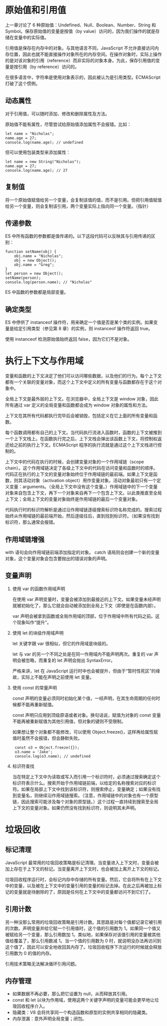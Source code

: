 # 原始值和引用值

上一章讨论了 6 种原始值：Undefined、Null、Boolean、Number、String 和 Symbol。保存原始值的变量是按值（by value）访问的，因为我们操作的就是存储在变量中的实际值。

引用值是保存在内存中的对象。与其他语言不同，JavaScript 不允许直接访问内存位置，因此也就不能直接操作对象所在的内存空间。在操作对象时，实际上操作的是对该对象的引用（reference）而非实际的对象本身。为此，保存引用值的变量是按引用（by reference）访问的。

在很多语言中，字符串是使用对象表示的，因此被认为是引用类型。ECMAScript 打破了这个惯例。

## 动态属性

对于引用值，可以随时添加、修改和删除属性及方法。

原始值不能有属性，尽管尝试给原始值添加属性不会报错。比如：
    
    let name = "Nicholas"; 
    name.age = 27; 
    console.log(name.age); // undefined 

但可以使用包装类型来添加属性：
    
    let name = new String("Nicholas"); 
    name.age = 27; 
    console.log(name.age); // 27

## 复制值

将一个原始值赋值给另一个变量，会复制该值的值，而不是引用。但把引用值赋值给另一个变量，则会复制该引用，两个变量实际上指向同一个变量。（指针）

## 传递参数

ES 中所有函数的参数都是值传递的。以下这段代码可以反映其与引用传递的区别：

    function setName(obj) { 
        obj.name = "Nicholas"; 
        obj = new Object(); 
        obj.name = "Greg"; 
    } 
    let person = new Object(); 
    setName(person); 
    console.log(person.name); // "Nicholas" 

ES 中函数的参数都是局部变量。

## 确定类型

ES 中停供了 instanceof 操作符，用来确定一个值是否是某个类的实例。如果变量是给定引用类型（参见第 8 章）的实例，则 instanceof 操作符返回 true。

使用 instanceof 检测原始值始终返回 false，因为它们不是对象。

# 执行上下文与作用域

变量和函数的上下文决定了他们可以访问哪些数据，以及他们的行为。每个上下文都有一个关联的变量对象，而这个上下文中定义的所有变量与函数都存在于这个对象中。

全局上下文是最外层的上下文。在浏览器中，全局上下文是 window 对象，因此所有通过 var 定义的全局变量和函数都会成为 window 对象的属性和方法。

上下文在其所有代码都执行完毕后会被销毁，包括定义在它上面的所有变量和函数。

每个函数调用都有自己的上下文。当代码执行流进入函数时，函数的上下文被推到一个上下文栈上。在函数执行完之后，上下文栈会弹出该函数上下文，将控制权返还给之前的执行上下文。ECMAScript 程序的执行流就是通过这个上下文栈进行控制的。

上下文中的代码在执行的时候，会创建变量对象的一个作用域链（scope chain）。这个作用域链决定了各级上下文中的代码在访问变量和函数时的顺序。代码正在执行的上下文的变量对象始终位于作用域链的最前端。如果上下文是函数，则其活动对象（activation object）用作变量对象。活动对象最初只有一个定义变量：arguments。（全局上下文中没有这个变量。）作用域链中的下一个变量对象来自包含上下文，再下一个对象来自再下一个包含上下文。以此类推直至全局上下文；全局上下文的变量对象始终是作用域链的最后一个变量对象。

代码执行时的标识符解析是通过沿作用域链逐级搜索标识符名称完成的。搜索过程始终从作用域链的最前端开始，然后逐级往后，直到找到标识符。（如果没有找到标识符，那么通常会报错。

## 作用域链增强

with 语句会向作用域链前端添加指定的对象。 catch 语局则会创建一个新的变量对象，这个变量对象会包含要抛出的错误对象的声明。

## 变量声明

1. 使用 var 的函数作用域声明

    在使用 var 声明变量时，变量会被添加到最接近的上下文。如果变量未经声明就被初始化了，那么它就会自动被添加到全局上下文（即使是在函数内部）。

    var 声明会被拿到函数或全局作用域的顶部，位于作用域中所有代码之前。这个现象叫作“提升”。

2. 使用 let 的块级作用域声明

    let 关键字跟 var 很相似，但它的作用域是块级的。

    let 与 var 的另一个不同之处是在同一作用域内不能声明两次。重复的 var 声明会被忽略，而重复的 let 声明会抛出 SyntaxError。

    严格来讲，let 在 JavaScript 运行时中也会被提升，但由于“暂时性死区”的缘故，实际上不能在声明之前使用 let 变量。

3. 使用 const 的常量声明

    const 声明的变量必须同时初始化某个值，一经声明，在其生命周期的任何时候都不能再重新赋值。

    const 声明只应用到顶级原语或者对象。换句话说，赋值为对象的 const 变量不能再被重新赋值为其他引用值，但对象的键则不受限制。

    如果想让整个对象都不能修改，可以使用 Object.freeze()，这样再给属性赋值时虽然不会报错，但会静默失败。

        const o3 = Object.freeze({}); 
        o3.name = 'Jake'; 
        console.log(o3.name); // undefined 

4. 标识符查找

    当在特定上下文中为读取或写入而引用一个标识符时，必须通过搜索确定这个标识符表示什么。搜索开始于作用域链前端，以给定的名称搜索对应的标识符。如果在局部上下文中找到该标识符，则搜索停止，变量确定；如果没有找到变量名，则继续沿作用域链搜索。（注意，作用域链中的对象也有一个原型链，因此搜索可能涉及每个对象的原型链。）这个过程一直持续到搜索至全局上下文的变量对象。如果仍然没有找到标识符，则说明其未声明。

# 垃圾回收

## 标记清理

JavaScript 最常用的垃圾回收策略是标记清理。当变量进入上下文时，变量会被加上存在于上下文的标记。当变量离开上下文时，也会被加上离开上下文的标记。

垃圾回收程序运行时，会标记内存中存储的所有变量。然后，它会将所有在上下文中的变量，以及被在上下文中的变量引用的变量的标记去掉。在此之后再被加上标记的变量就是待删除的了，原因是任何在上下文中的变量都访问不到它们了。

## 引用计数

另一种没那么常用的垃圾回收策略是引用计数。其思路是对每个值都记录它被引用的次数。声明变量并给它赋一个引用值时，这个值的引用数为 1。如果同一个值又被赋给另一个变量，那么引用数加 1。类似地，如果保存对该值引用的变量被其他值给覆盖了，那么引用数减 1。当一个值的引用数为 0 时，就说明没办法再访问到这个值了，因此可以安全地收回其内存了。垃圾回收程序下次运行的时候就会释放引用数为 0 的值的内存。

引用技术策略无法解决循环引用问题。

## 内存管理

- 如果数据不再必要，那么把它设置为 null，从而释放其引用。
- const 和 let 以块为作用域，使用这两个关键字声明的变量可能会更早地让垃圾回收程序介入。
- 隐藏类：V8 会将共享同一个构造函数和原型的实例共享相同的隐藏类。
- 内存泄漏：意外声明全局变量；闭包。
  
